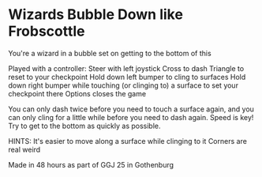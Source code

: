 # Wizards Bubble Down like Frobscottle
You're a wizard in a bubble set on getting to the bottom of this

Played with a controller:
Steer with left joystick
Cross to dash
Triangle to reset to your checkpoint
Hold down left bumper to cling to surfaces
Hold down right bumper while touching (or clinging to) a surface to set your checkpoint there
Options closes the game

You can only dash twice before you need to touch a surface again, and you can only cling for a little while before you need to dash again. Speed is key! Try to get to the bottom as quickly as possible.

HINTS:
It's easier to move along a surface while clinging to it
Corners are real weird


Made in 48 hours as part of GGJ 25 in Gothenburg
